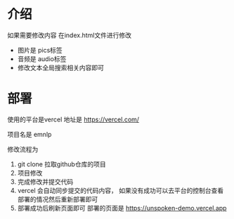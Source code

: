 # 介绍
如果需要修改内容 在index.html文件进行修改
* 图片是 pics标签 
* 音频是 audio标签
* 修改文本全局搜索相关内容即可

# 部署
使用的平台是vercel
地址是 https://vercel.com/

项目名是 emnlp

修改流程为
1. git clone 拉取github仓库的项目
2. 项目修改
3. 完成修改并提交代码
4. vercel 会自动同步提交的代码内容， 如果没有成功可以去平台的控制台查看部署的情况然后重新部署即可
5. 部署成功后刷新页面即可 部署的页面是 https://unspoken-demo.vercel.app
